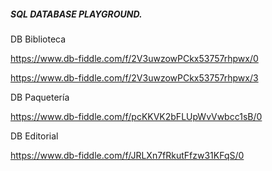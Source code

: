 ##### SQL DATABASE PLAYGROUND.

DB Biblioteca

https://www.db-fiddle.com/f/2V3uwzowPCkx53757rhpwx/0

https://www.db-fiddle.com/f/2V3uwzowPCkx53757rhpwx/3

DB Paquetería

https://www.db-fiddle.com/f/pcKKVK2bFLUpWvVwbcc1sB/0

DB Editorial

https://www.db-fiddle.com/f/JRLXn7fRkutFfzw31KFqS/0
